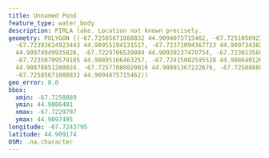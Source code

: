 ```yaml
---
title: Unnamed Pond
feature_type: water_body
description: PIRLA lake. Location not known precisely.
geometry: POLYGON ((-67.72585671088832 44.9094075715462, -67.72510569236404 44.90944556362619,
  -67.72393624923443 44.90955194131517, -67.72371094367723 44.90973430261003, -67.72318523071014
  44.90974949935826, -67.7229706539884 44.90939237470754, -67.72301356933292 44.90915682319121,
  -67.72350709579185 44.90895166463257, -67.72415082595528 44.908640126162, -67.72503059051223
  44.90870851280024, -67.72577088020016 44.90891367222676, -67.72588889739649 44.9092252092147,
  -67.72585671088832 44.9094075715462))
geo_error: 0.0
bbox:
  xmin: -67.7258889
  ymin: 44.9086401
  xmax: -67.7229707
  ymax: 44.9097495
longitude: -67.7243795
latitude: 44.909174
OSM: .na.character
---
```

